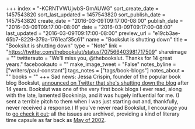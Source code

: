 +++
index = "-KCRNTVWUjwbS-GmAUWG"
sort_create_date = 1457543820
sort_last_updated = 1457543820
sort_publish_date = 1457543820
create_date = "2016-03-09T09:17:00-08:00"
publish_date = "2016-03-09T09:17:00-08:00"
date = "2016-03-09T09:17:00-08:00"
last_updated = "2016-03-09T09:17:00-08:00"
preview_url = "e19cb3ae-65b7-8229-379a-1761eaf35c61"
name = "Bookslut is shutting down"
title = "Bookslut is shutting down"
type = "Note"
link = "https://twitter.com/thebookslut/status/707566403981717509"
shareimage = ""
twitterauto = "We'll miss you, @thebookslut. Thanks for 14 great years."
facebookauto = ""
make_image_tweet = "False"
notes_byline = ["writers/paul-constant"]
tags_notes = ["tags/book-blogs"]
notes_about = ""
books = ""
+++
Sad news: Jessa Crispin, founder of the popular book blog Bookslut, [announced on Twitter that she's shutting down the blog](https://twitter.com/thebookslut/status/707566403981717509) after 14 years. Bookslut was one of the very first book blogs I ever read, along with the late, lamented Bookninja, and it was hugely influential for me. (I sent a terrible pitch to them when I was just starting out and, thankfully, never received a response.) If you've never read Bookslut, I encourage you to [go check it out](http://bookslut.com/); all the issues are archived, providing a kind of literary time capsule as far back as [May of 2002](http://www.bookslut.com/2002_05.php).